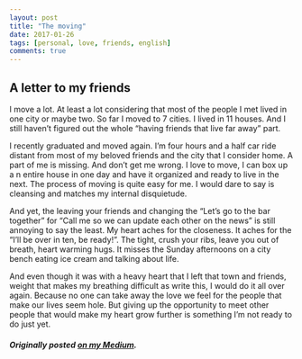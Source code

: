 ```yaml
---
layout: post
title: "The moving"
date: 2017-01-26
tags: [personal, love, friends, english]
comments: true
---
```


## A letter to my friends

I move a lot. At least a lot considering that most of the people I met lived in one city or maybe two. So far I moved to 7 cities. I lived in 11 houses. And I still haven’t figured out the whole “having friends that live far away” part.

I recently graduated and moved again. I’m four hours and a half car ride distant from most of my beloved friends and the city that I consider home. A part of me is missing. And don’t get me wrong. I love to move, I can box up a n entire house in one day and have it organized and ready to live in the next. The process of moving is quite easy for me. I would dare to say is cleansing and matches my internal disquietude.

And yet, the leaving your friends and changing the “Let’s go to the bar together” for “Call me so we can update each other on the news” is still annoying to say the least. My heart aches for the closeness. It aches for the “I’ll be over in ten, be ready!”. The tight, crush your ribs, leave you out of breath, heart warming hugs. It misses the Sunday afternoons on a city bench eating ice cream and talking about life.

And even though it was with a heavy heart that I left that town and friends, weight that makes my breathing difficult as write this, I would do it all over again. Because no one can take away the love we feel for the people that make our lives seem hole. But giving up the opportunity to meet other people that would make my heart grow further is something I’m not ready to do just yet.

##### Originally posted [on my Medium](https://medium.com/@jessicatemporal/the-moving-e4bc599f0a92).
